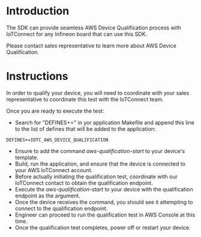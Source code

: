 # Introduction

The SDK can provide seamless AWS Device Qualification process with IoTConnect for any Infineon 
board that can use this SDK.

Please contact sales representative to learn more about AWS Device Qualification.

# Instructions

In order to qualify your device, you will need to coordinate with your sales representative 
to coordinate this test with the IoTConnect team.

Once you are ready to execute the test:
* Search for "DEFINES+=" in yor application Makefile and append this line to the list of defines that 
will be added to the application:

```
DEFINES+=IOTC_AWS_DEVICE_QUALIFICATION
```
* Ensure to add the command *aws-qualification-start* to your device's template. 
* Build, run the application, and ensure that the device is connected to your AWS IoTConnect account.
* Before actually initiating the qualification test, coordinate with our IoTConnect contact to obtain
the qualification endpoint.
* Execute the *aws-qualification-start* to your device with the qualification endpoint as the argument.
* Once the device receives the command, you should see it attempting to connect to the qualification endpoint.
* Engineer can proceed to run the qualification test in AWS Console at this time.
* Once the qualification test completes, power off or restart your device.